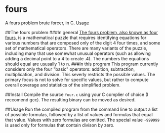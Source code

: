 # fours
A fours problem brute forcer, in C.
[Usage](##Usage)

##The fours problem
###In general
[The fours problem, also known as four fours,](https://en.wikipedia.org/wiki/Four_fours) is a mathematical puzzle that requires identifying equations for various numbers that are composed only of the digit 4 four times, and some set of mathematical operators. There are many variants of the puzzle, including many that use somewhat unusual operators (such as allowing adding a decimal point to a 4 to create .4). The numbers the equations should equal are ususally 1 to n.
###In this program
This program currently considers only the four "basic" operators: addition, subtraction, multiplication, and division. This severly restricts the possible values. The primary focus is not to solve for specific values, but rather to compute overall coverage and statistics of the simplified problem.

##Install
Compile the source `four.c` using your C complier of choice (I reccomend gcc). The resulting binary can be moved as desired.

##Usage
Run the compiled program from the command line to output a list of possible formulas, followed by a list of values and formulas that equal that value. Values with zero formulas are omitted. The special value `-999999` is used only for formulas that contain divison by zero.
